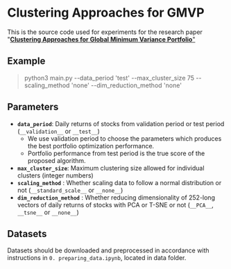 # Clustering Approaches for GMVP

This is the source code used for experiments for the research paper "<a href = "https://arxiv.org/abs/2001.02966">__Clustering Approaches for Global Minimum Variance Portfolio__"</a>

## Example

> python3 main.py --data_period 'test' --max_cluster_size 75 --scaling_method 'none' --dim_reduction_method 'none'


## Parameters

- __`data_period`__: Daily returns of stocks from validation period or test period (`__validation__` or `__test__`)
  - We use validation period to choose the parameters which produces the best portfolio optimization performance.
  - Portfolio performance from test period is the true score of the proposed algorithm.
- __`max_cluster_size`__: Maximum clustering size allowed for individual clusters (integer numbers)
- __`scaling_method`__ : Whether scaling data to follow a normal distribution or not (`__standard_scale__` or `__none__`)
- __`dim_reduction_method`__ : Whether reducing dimensionality of 252-long vectors of daily returns of stocks with PCA or T-SNE or not (`__PCA__`, `__tsne__` or `__none__`)

## Datasets
Datasets should be downloaded and preprocessed in accordance with instructions in `0. preparing_data.ipynb`, located in data folder.
